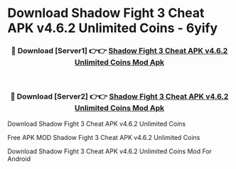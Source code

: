 # Download Shadow Fight 3 Cheat APK v4.6.2 Unlimited Coins - 6yify



<div align="center">
<h3>🔴 Download [Server1] 👉👉 <a href="https://momento.my/?title=Shadow_Fight_3_Cheat_APK_v4.6.2_Unlimited_Coins">Shadow Fight 3 Cheat APK v4.6.2 Unlimited Coins Mod Apk</a></h3><br>

<h3>🔴 Download [Server2] 👉👉 <a href="https://momento.my/?title=Shadow_Fight_3_Cheat_APK_v4.6.2_Unlimited_Coins">Shadow Fight 3 Cheat APK v4.6.2 Unlimited Coins Mod Apk</a></h3>
</div>



Download Shadow Fight 3 Cheat APK v4.6.2 Unlimited Coins 

Free APK MOD Shadow Fight 3 Cheat APK v4.6.2 Unlimited Coins 

Download Shadow Fight 3 Cheat APK v4.6.2 Unlimited Coins Mod For Android
